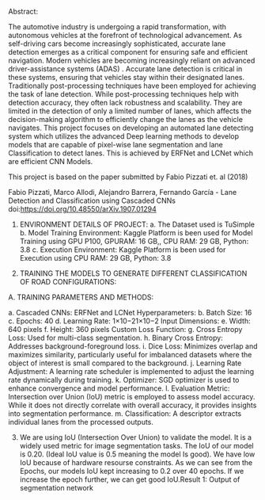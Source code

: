 Abstract:

The automotive industry is undergoing a rapid transformation, with autonomous vehicles at the forefront of technological advancement. As self-driving cars become increasingly sophisticated, accurate lane detection emerges as a critical component for ensuring safe and efficient navigation.  Modern vehicles are becoming increasingly reliant on advanced driver-assistance systems (ADAS) . Accurate lane detection is critical in these systems, ensuring that vehicles stay within their designated lanes. Traditionally post-processing techniques have been employed for achieving the task of lane detection. While post-processing techniques help with detection accuracy, they often lack robustness and scalability. They are limited in the detection of only a limited number of lanes, which affects the decision-making algorithm to efficiently change the lanes as the vehicle navigates. This project focuses on developing an automated lane detecting system which utilizes the advanced Deep learning methods to develop models that are capable of pixel-wise lane segmentation and lane Classification to detect lanes. This is achieved by ERFNet and LCNet which are efficient CNN Models.

This project is based on the paper submitted by Fabio Pizzati et. al (2018)

Fabio Pizzati, Marco Allodi, Alejandro Barrera, Fernando García  - Lane Detection and Classification using Cascaded CNNs doi:https://doi.org/10.48550/arXiv.1907.01294

1.	ENVIRONMENT DETAILS OF PROJECT:
a.	The Dataset used is TuSimple 
b.	Model Training Environment: Kaggle Platform is been used for Model Training using GPU P100, GPURAM: 16 GB,, CPU RAM: 29 GB, Python: 3.8
c.	Execution Environment: Kaggle Platform is been used for Execution using CPU RAM: 29 GB, Python: 3.8

2. TRAINING THE MODELS TO GENERATE DIFFERENT CLASSIFICATION OF ROAD CONFIGURATIONS:

A.	TRAINING PARAMETERS AND METHODS:

a.	Cascaded CNNs: ERFNet and LCNet
Hyperparameters:
b.	Batch Size: 16
c.	Epochs: 40
d.	Learning Rate: 1×10−21×10−2
Input Dimensions:
e.	Width: 640 pixels
f.	Height: 360 pixels
Custom Loss Function:
g.	Cross Entropy Loss: Used for multi-class segmentation.
h.	Binary Cross Entropy: Addresses background-foreground loss.
i.	Dice Loss: Minimizes overlap and maximizes similarity, particularly useful for imbalanced datasets where the object of interest is small compared to the background.
j.	Learning Rate Adjustment: A learning rate scheduler is implemented to adjust the learning rate dynamically during training.
k.	Optimizer: SGD optimizer is used to enhance convergence and model performance.
l.	Evaluation Metric: Intersection over Union (IoU) metric is employed to assess model accuracy. While it does not directly correlate with overall accuracy, it provides insights into segmentation performance.
m.	Classification: A descriptor extracts individual lanes from the processed outputs.

3. We are using IoU (Intersection Over Union) to validate the model. It is a widely used metric for image segmentation tasks. The IoU of our model is 0.20. (Ideal IoU value is 0.5 meaning the model Is good). We have low IoU because of hardware resourse constraints. As we can see from the Epochs, our models IoU kept increasing to 0.2 over 40 epochs. If we increase the epoch further, we can get good IoU.Result 1: Output of segmentation network
